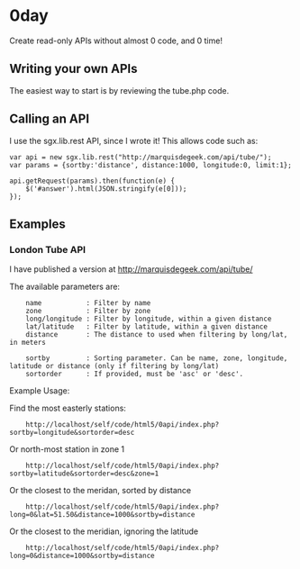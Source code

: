 # 0day
Create read-only APIs without almost 0 code, and 0 time!

## Writing your own APIs

The easiest way to start is by reviewing the tube.php code.


## Calling an API

I use the sgx.lib.rest API, since I wrote it! This allows code such as:

```
var api = new sgx.lib.rest("http://marquisdegeek.com/api/tube/");
var params = {sortby:'distance', distance:1000, longitude:0, limit:1};

api.getRequest(params).then(function(e) {
	$('#answer').html(JSON.stringify(e[0]));
});
```


## Examples

### London Tube API

I have published a version at http://marquisdegeek.com/api/tube/

The available parameters are:

```
    name           : Filter by name
    zone           : Filter by zone
    long/longitude : Filter by longitude, within a given distance
    lat/latitude   : Filter by latitude, within a given distance
    distance       : The distance to used when filtering by long/lat, in meters

    sortby         : Sorting parameter. Can be name, zone, longitude, latitude or distance (only if filtering by long/lat)
    sortorder      : If provided, must be 'asc' or 'desc'.
```

Example Usage:

 Find the most easterly stations:
```
    http://localhost/self/code/html5/0api/index.php?sortby=longitude&sortorder=desc
```
 Or north-most station in zone 1
```
    http://localhost/self/code/html5/0api/index.php?sortby=latitude&sortorder=desc&zone=1
```
 Or the closest to the meridan, sorted by distance
```
    http://localhost/self/code/html5/0api/index.php?long=0&lat=51.50&distance=1000&sortby=distance
```
 Or the closest to the meridian, ignoring the latitude
```
    http://localhost/self/code/html5/0api/index.php?long=0&distance=1000&sortby=distance
```

